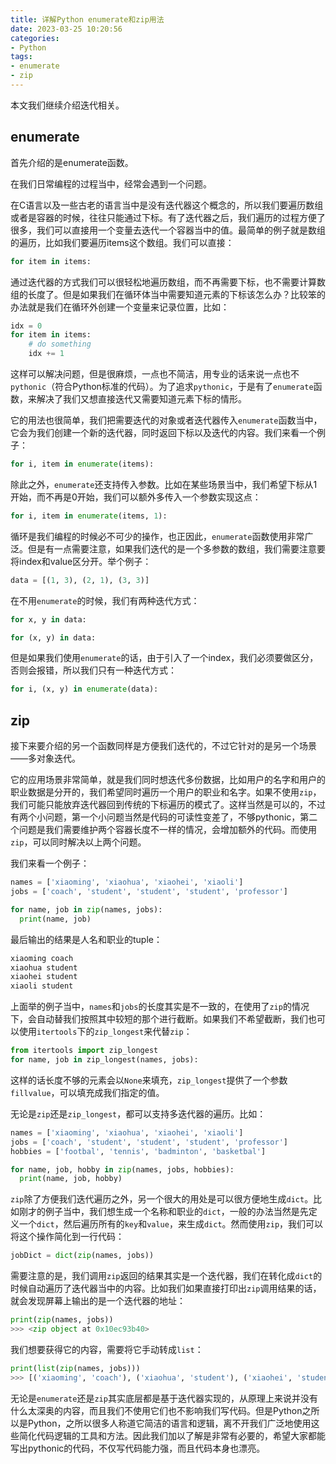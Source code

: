 ```yaml
---
title: 详解Python enumerate和zip用法
date: 2023-03-25 10:20:56
categories: 
- Python
tags:
- enumerate
- zip
---
```


本文我们继续介绍迭代相关。

## enumerate

首先介绍的是enumerate函数。

在我们日常编程的过程当中，经常会遇到一个问题。

在C语言以及一些古老的语言当中是没有迭代器这个概念的，所以我们要遍历数组或者是容器的时候，往往只能通过下标。有了迭代器之后，我们遍历的过程方便了很多，我们可以直接用一个变量去迭代一个容器当中的值。最简单的例子就是数组的遍历，比如我们要遍历items这个数组。我们可以直接：

```python
for item in items:
```

通过迭代器的方式我们可以很轻松地遍历数组，而不再需要下标，也不需要计算数组的长度了。但是如果我们在循环体当中需要知道元素的下标该怎么办？比较笨的办法就是我们在循环外创建一个变量来记录位置，比如：

```python
idx = 0
for item in items:
    # do something
    idx += 1
```

这样可以解决问题，但是很麻烦，一点也不简洁，用专业的话来说一点也不`pythonic`（符合Python标准的代码）。为了追求`pythonic`，于是有了`enumerate`函数，来解决了我们又想直接迭代又需要知道元素下标的情形。

它的用法也很简单，我们把需要迭代的对象或者迭代器传入`enumerate`函数当中，它会为我们创建一个新的迭代器，同时返回下标以及迭代的内容。我们来看一个例子：

```python
for i, item in enumerate(items):
```

除此之外，`enumerate`还支持传入参数。比如在某些场景当中，我们希望下标从1开始，而不再是0开始，我们可以额外多传入一个参数实现这点：

```python
for i, item in enumerate(items, 1):
```

循环是我们编程的时候必不可少的操作，也正因此，`enumerate`函数使用非常广泛。但是有一点需要注意，如果我们迭代的是一个多参数的数组，我们需要注意要将index和value区分开。举个例子：

```python
data = [(1, 3), (2, 1), (3, 3)]
```

在不用`enumerate`的时候，我们有两种迭代方式：

```python
for x, y in data:

for (x, y) in data:
```

但是如果我们使用`enumerate`的话，由于引入了一个index，我们必须要做区分，否则会报错，所以我们只有一种迭代方式：

```python
for i, (x, y) in enumerate(data):
```

## zip

接下来要介绍的另一个函数同样是方便我们迭代的，不过它针对的是另一个场景——多对象迭代。

它的应用场景非常简单，就是我们同时想迭代多份数据，比如用户的名字和用户的职业数据是分开的，我们希望同时遍历一个用户的职业和名字。如果不使用`zip`，我们可能只能放弃迭代器回到传统的下标遍历的模式了。这样当然是可以的，不过有两个小问题，第一个小问题当然是代码的可读性变差了，不够pythonic，第二个问题是我们需要维护两个容器长度不一样的情况，会增加额外的代码。而使用`zip`，可以同时解决以上两个问题。

我们来看一个例子：

```python
names = ['xiaoming', 'xiaohua', 'xiaohei', 'xiaoli']
jobs = ['coach', 'student', 'student', 'student', 'professor']

for name, job in zip(names, jobs):
  print(name, job)
```

最后输出的结果是人名和职业的tuple：

```python
xiaoming coach
xiaohua student
xiaohei student
xiaoli student
```

上面举的例子当中，`names`和`jobs`的长度其实是不一致的，在使用了`zip`的情况下，会自动替我们按照其中较短的那个进行截断。如果我们不希望截断，我们也可以使用`itertools`下的`zip_longest`来代替`zip`：

```python
from itertools import zip_longest
for name, job in zip_longest(names, jobs):
```

这样的话长度不够的元素会以`None`来填充，`zip_longest`提供了一个参数`fillvalue`，可以填充成我们指定的值。

无论是`zip`还是`zip_longest`，都可以支持多迭代器的遍历。比如：

```python
names = ['xiaoming', 'xiaohua', 'xiaohei', 'xiaoli']
jobs = ['coach', 'student', 'student', 'student', 'professor']
hobbies = ['footbal', 'tennis', 'badminton', 'basketbal']

for name, job, hobby in zip(names, jobs, hobbies):
  print(name, job, hobby)
```

`zip`除了方便我们迭代遍历之外，另一个很大的用处是可以很方便地生成`dict`。比如刚才的例子当中，我们想生成一个名称和职业的`dict`，一般的办法当然是先定义一个`dict`，然后遍历所有的`key`和`value`，来生成`dict`。然而使用`zip`，我们可以将这个操作简化到一行代码：

```python
jobDict = dict(zip(names, jobs))
```

需要注意的是，我们调用`zip`返回的结果其实是一个迭代器，我们在转化成`dict`的时候自动遍历了迭代器当中的内容。比如我们如果直接打印出`zip`调用结果的话，就会发现屏幕上输出的是一个迭代器的地址：

```python
print(zip(names, jobs))
>>> <zip object at 0x10ec93b40>
```

我们想要获得它的内容，需要将它手动转成`list`：

```python
print(list(zip(names, jobs)))
>>> [('xiaoming', 'coach'), ('xiaohua', 'student'), ('xiaohei', 'student'), ('xiaoli', 'student')]
```

无论是`enumerate`还是`zip`其实底层都是基于迭代器实现的，从原理上来说并没有什么太深奥的内容，而且我们不使用它们也不影响我们写代码。但是Python之所以是Python，之所以很多人称道它简洁的语言和逻辑，离不开我们广泛地使用这些简化代码逻辑的工具和方法。因此我们加以了解是非常有必要的，希望大家都能写出pythonic的代码，不仅写代码能力强，而且代码本身也漂亮。
